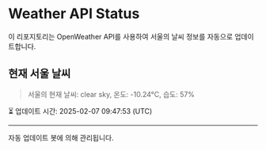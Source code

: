 
# Weather API Status

이 리포지토리는 OpenWeather API를 사용하여 서울의 날씨 정보를 자동으로 업데이트합니다.

## 현재 서울 날씨
> 서울의 현재 날씨: clear sky, 온도: -10.24°C, 습도: 57%

⏳ 업데이트 시간: 2025-02-07 09:47:53 (UTC)

---
자동 업데이트 봇에 의해 관리됩니다.
